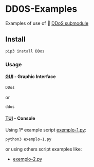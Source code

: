 # DD0S-Examples
Examples of use of :snake: [DDoS submodule](DDos/)

## Install

```sh
pip3 install DDos
```

### Usage

#### <abbr title="Graphical User Interface" lang="en">GUI</abbr> - Graphic Interface

```sh
DDos
```

or

```sh
ddos
```

#### <abbr title="Textual User Interface" lang="en">TUI</abbr> - Console

Using 1º example script [exemplo-1.py](exemplo-1.py):
```sh
python3 exemplo-1.py
```

or using others script examples like:
- [exemplo-2.py](exemplo-2.py)
